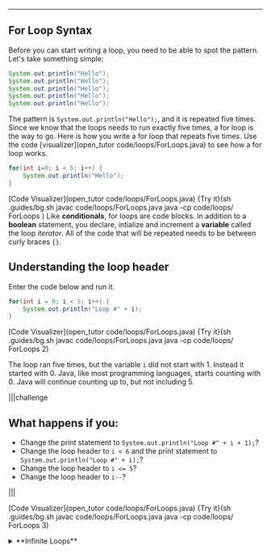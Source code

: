 ----------

## For Loop Syntax
Before you can start writing a loop, you need to be able to spot the pattern. Let's take something simple:

```java
System.out.println("Hello");
System.out.println("Hello");
System.out.println("Hello");
System.out.println("Hello");
System.out.println("Hello");
```

The pattern is `System.out.println("Hello");`, and it is repeated five times. Since we know that the loops needs to run exactly five times, a for loop is the way to go. Here is how you write a for loop that repeats five times. Use the code [visualizer](open_tutor code/loops/ForLoops.java) to see how a for loop works.

```java
for(int i=0; i < 5; i++) {
    System.out.println("Hello");
}
```

[Code Visualizer](open_tutor code/loops/ForLoops.java)
{Try it}(sh .guides/bg.sh javac code/loops/ForLoops.java java -cp code/loops/ ForLoops )
Like **conditionals**, for loops are code blocks. In addition to a **boolean** statement, you declare, intialize and increment a **variable** called the loop *iterator*. All of the code that will be repeated needs to be between curly braces `{}`.

## Understanding the loop header
Enter the code below and run it.

```java
for(int i = 0; i < 5; i++) {
    System.out.println("Loop #" + i);
}
```

[Code Visualizer](open_tutor code/loops/ForLoops.java)
{Try it}(sh .guides/bg.sh javac code/loops/ForLoops.java java -cp code/loops/ ForLoops 2)

The loop ran five times, but the variable `i` did not start with 1. Instead it started with 0. Java, like most programming languages, starts counting with 0. Java will continue counting up to, but not including 5.

|||challenge
## What happens if you:
* Change the print statement to `System.out.println("Loop #" + i + 1);`?
* Change the loop header to `i < 6` and the print statement to `System.out.println("Loop #" + i);`?
* Change the loop header to `i <= 5`?
* Change the loop header to `i--`?

|||

[Code Visualizer](open_tutor code/loops/ForLoops.java)
{Try it}(sh .guides/bg.sh javac code/loops/ForLoops.java java -cp code/loops/ ForLoops 3)

<details><summary>**Infinite Loops**</summary>If you aren't careful, you can wind up with an **infinite loop**. This means that you have a never ending loop. In the example above, if you change `i++` to `i--` then i will decrease, never reaching the value needed to make the boolean expression false.</details>